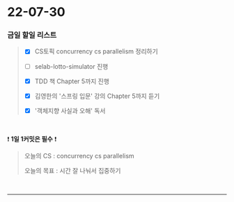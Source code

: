 # 22-07-30
### 금일 할일 리스트

> - [x] CS토픽 concurrency cs parallelism 정리하기
> 
> - [ ] selab-lotto-simulator 진행
> 
> - [x] TDD 책 Chapter 5까지 진행
> 
> - [x] 김영한의 '스프링 입문' 강의 Chapter 5까지 듣기
> 
> - [x] '객체지향 사실과 오해' 독서
<br/>

❗ **1일 1커밋은 필수** ❗
> 오늘의 CS :  concurrency cs parallelism
>
> 오늘의 목표 :  시간 잘 나눠서 집중하기
<br/>

------------ 